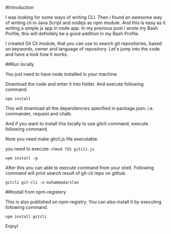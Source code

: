#Introduction

I was looking for some ways of writing CLI. Then i found an awesome way of writing cli in Java Script and nodejs as npm module. And this is easy as it writing a simple js app in node app. In my previous post i wrote my Bash Profile, this will definitely be a good addition in my Bash Profile.

I created Git Cli module, that you can use to search git repositories, based on keywords, owner and language of repository. Let's jump into the code and have a look how it works.

##Run locally

You just need to have node installed in your machine.

Download the code and enter it into folder. And execute following command.

<code>npm install</code>

This will download all the dependencies specified in package.json. i.e. commander, request and chalk.

And if you want to install this locally to use gitcli command, execute following command.

Note you need make gitcli.js file executable. 

you need to execute: <code>chmod 755 gitcli.js</code>

<code>npm install -g</code>

After this you can able to execute command from your shell. Following command will print search result of git-cli repo on github.

<code>gitcli git-cli -o muhammadarslan</code>

##Install from npm-registery

This is also published on npm-registry. You can also install it by executing following command.

<code>npm install gitcli</code>

Enjoy!
